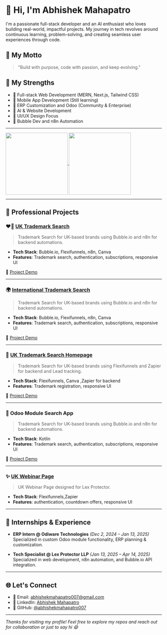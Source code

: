# 👋 Hi, I'm Abhishek Mahapatro

I'm a passionate full-stack developer and an AI enthusiast who loves building real-world, impactful projects. My journey in tech revolves around continuous learning, problem-solving, and creating seamless user experiences through code.

## 🚀 My Motto

> "Build with purpose, code with passion, and keep evolving."

## 💪 My Strengths

- 🔹 Full-stack Web Development (MERN, Next.js, Tailwind CSS)
- 🔹 Mobile App Development (Still learning)
- 🔹 ERP Customization and Odoo (Community & Enterprise)
- 🔹 AI & Website Development
- 🔹 UI/UX Design Focus
- 🔹 Bubble Dev and n8n Automation

---

<a href="https://github.com/abhishekmahapatro007/github-readme-stats">
  <img height=200 align="center" src="https://github-readme-stats.vercel.app/api?username=abhishekmahapatro007&show_icons=true&theme=radical&rank_icon=github" />
</a>
<a href="https://github.com/abhishekmahapatro007/convoychat">
  <img height=200 align="center" src="https://github-readme-stats.vercel.app/api/top-langs?username=abhishekmahapatro007&layout=compact&langs_count=8&card_width=320" />
</a>

---

## 📂 Professional Projects

### ❤️‍🔥 [UK Trademark Search](https://uktrademark.lexprotector.com/search)
> Trademark Search for UK-based brands using Bubble.io and n8n for backend automations.

- **Tech Stack**: Bubble.io, Flexifunnels, n8n, Canva  
- **Features**: Trademark search, authentication, subscriptions, responsive UI

🎥 [Project Demo](https://drive.google.com/file/d/1vKRWkMZ6ogTC4GfmebB81klEFwlDIs8B/view?usp=drive_link)

---

### 🌍 [International Trademark Search](https://tm.lexprotector.com/)
> Trademark Search for UK-based brands using Bubble.io and n8n for backend automations.

- **Tech Stack**: Bubble.io, Flexifunnels, n8n, Canva  
- **Features**: Trademark search, authentication, subscriptions, responsive UI

🎥 [Project Demo](https://drive.google.com/file/d/1AvmVd5jOOB-6RUvscw8M34-LBS5Te33W/view?usp=drive_link)

---

### 📍 [UK Trademark Search Homepage](https://uktrademark.lexprotector.com/uktm)
> Trademark Search for UK-based brands using Flexifunnels and Zapier for backend and Lead tracking.

- **Tech Stack**: Flexifunnels, Canva ,Zapier for backend
- **Features**: Trademark registration, responsive UI

🎥 [Project Demo](https://drive.google.com/file/d/1qmcPgNIH3gbO3o-Muu5h8PqkKMieNTvI/view?usp=drive_link)

---

### 💫 Odoo Module Search App
> Trademark Search for UK-based brands using Bubble.io and n8n for backend automations.

- **Tech Stack**: Kotlin  
- **Features**: Trademark search, authentication, subscriptions, responsive UI

🎥 [Project Demo](https://drive.google.com/file/d/1LqHmjeFLOOHwExAwEtcuc2vbeqymI8N2/view?usp=drive_link)

---

### ✨ [UK Webinar Page](https://uk.lexprotector.com/ukwebinar)
> UK Webinar Page designed for Lex Protector.

- **Tech Stack**: Flexifunnels,Zapier  
- **Features**:  authentication, countdown offers, responsive UI

---

## 🔧 Internships & Experience

- **ERP Intern @ Odiware Technologies** *(Dec 2, 2024 – Jan 13, 2025)*  
  Specialized in custom Odoo module functionality, ERP planning & customization.

- **Tech Specialist @ Lex Protector LLP** *(Jan 13, 2025 – Apr 14, 2025)*  
  Specialized in web development, n8n automation, and Bubble.io API integration.

---


## 🌐 Let's Connect

- 📧 Email: [abhishekmahapatro007@gmail.com](mailto:abhishekmahapatro007@gmail.com)
- 💼 LinkedIn: [Abhishek Mahapatro](https://www.linkedin.com/in/abhishek-mahapatro-31586b319/)
- 🧠 GitHub: [@abhishekmahapatro007](https://github.com/abhishekmahapatro007)

---

_Thanks for visiting my profile! Feel free to explore my repos and reach out for collaboration or just to say hi 😄_
